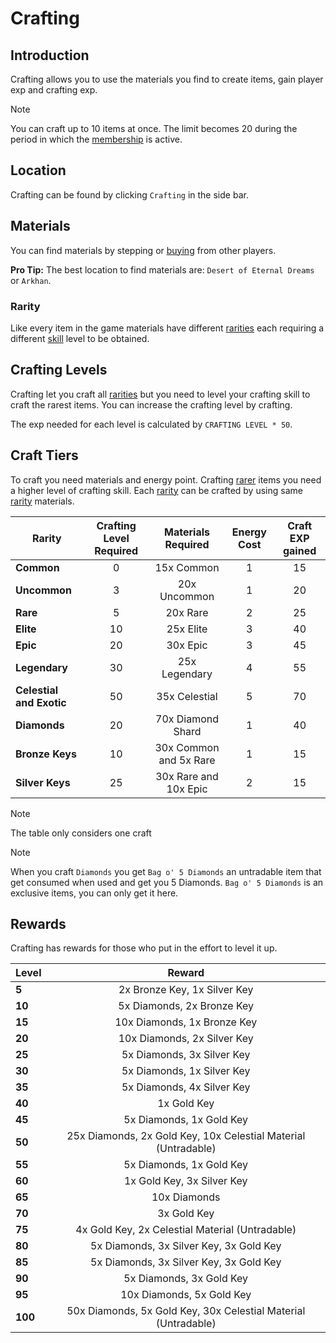 # Crafting


## Introduction

Crafting allows you to use the materials you find to create items, gain player exp and crafting exp.

> [!Note]
> You can craft up to 10 items at once.
> The limit becomes 20 during the period in which the [membership](/wiki/character/membership?same_window=true) is active.

## Location

Crafting can be found by clicking `Crafting` in the side bar.

## Materials

You can find materials by stepping or [buying](/wiki/economy-and-trading/player-market?same_window=true) from other players.

**Pro Tip:** The best location to find materials are: `Desert of Eternal Dreams` or `Arkhan`.

### Rarity

Like every item in the game materials have different [rarities](/wiki/items/rarities?same_window=true) each requiring a different [skill](/wiki/character/skills?same_window=true) level to be obtained.

## Crafting Levels

Crafting let you craft all [rarities](/wiki/items/rarities?same_window=true) but you need to level your crafting skill to craft the rarest items.
You can increase the crafting level by crafting.

The exp needed for each level is calculated by `CRAFTING LEVEL * 50`.


## Craft Tiers

To craft you need materials and energy point.
Crafting [rarer](/wiki/items/rarities?same_window=true) items you need a higher level of crafting skill.
Each [rarity](/wiki/items/rarities?same_window=true) can be crafted by using same [rarity](/wiki/items/rarities?same_window=true) materials.

| Rarity                   | Crafting Level Required  | Materials Required       | Energy Cost | Craft EXP gained |
|--------------------------| :----------------------: | :----------------------: |:----------: | :--------------: |
| **Common**               | 0                        | 15x Common               | 1           | 15               |
| **Uncommon**             | 3                        | 20x Uncommon             | 1           | 20               |
| **Rare**                 | 5                        | 20x Rare                 | 2           | 25               |
| **Elite**                | 10                       | 25x Elite                | 3           | 40               |
| **Epic**                 | 20                       | 30x Epic                 | 3           | 45               |
| **Legendary**            | 30                       | 25x Legendary            | 4           | 55               |
| **Celestial and Exotic** | 50                       | 35x Celestial            | 5           | 70               |
| **Diamonds**             | 20                       | 70x Diamond Shard        | 1           | 40               |
| **Bronze Keys**          | 10                       | 30x Common and 5x Rare   | 1           | 15               |
| **Silver Keys**          | 25                       | 30x Rare and 10x Epic    | 2           | 15               |

> [!Note]
> The table only considers one craft

> [!Note]
> When you craft `Diamonds` you get `Bag o' 5 Diamonds` an untradable item that get consumed when used and get you 5 Diamonds.
> `Bag o' 5 Diamonds` is an exclusive items, you can only get it here.



## Rewards

Crafting has rewards for those who put in the effort to level it up.

| Level     | Reward                                                         |
|-----------| :------------------------------------------------------------: |
| **5**     | 2x Bronze Key, 1x Silver Key                                   |
| **10**    | 5x Diamonds, 2x Bronze Key                                     |
| **15**    | 10x Diamonds, 1x Bronze Key                                    |
| **20**    | 10x Diamonds, 2x Silver Key                                    |
| **25**    | 5x Diamonds, 3x Silver Key                                     |
| **30**    | 5x Diamonds, 1x Silver Key                                     |
| **35**    | 5x Diamonds, 4x Silver Key                                     |
| **40**    | 1x Gold Key                                                    |
| **45**    | 5x Diamonds, 1x Gold Key                                       |
| **50**    | 25x Diamonds, 2x Gold Key, 10x Celestial Material (Untradable) |
| **55**    | 5x Diamonds, 1x Gold Key                                       |
| **60**    | 1x Gold Key, 3x Silver Key                                     |
| **65**    | 10x Diamonds                                                   |
| **70**    | 3x Gold Key                                                    |
| **75**    | 4x Gold Key, 2x Celestial Material (Untradable)                |
| **80**    | 5x Diamonds, 3x Silver Key, 3x Gold Key                        |
| **85**    | 5x Diamonds, 3x Silver Key, 3x Gold Key                        |
| **90**    | 5x Diamonds, 3x Gold Key                                       |
| **95**    | 10x Diamonds, 5x Gold Key                                      |
| **100**   | 50x Diamonds, 5x Gold Key, 30x Celestial Material (Untradable) |